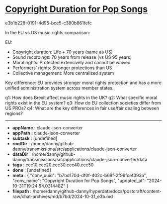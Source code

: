 # [Copyright Duration for Pop Songs](https://claude.ai/chat/b7bd170d-df0f-402c-b68f-2f99fcef393a)

e3b1b228-0191-4d95-bce5-c380b861fefc

 In the EU vs US music rights comparison:

EU:
- Copyright duration: Life + 70 years (same as US)
- Sound recordings: 70 years from release (vs US 95 years)
- Moral rights: Protected extensively and cannot be waived
- Performers' rights: Stronger protections than US
- Collective management: More centralized system

Key difference: EU provides stronger moral rights protection and has a more unified administration system across member states.

q1: How does Brexit affect music rights in the UK?
q2: What specific moral rights exist in the EU system?
q3: How do EU collection societies differ from US PROs?
q4: What are the key differences in fair use/fair dealing between regions?

---

* **appName** : claude-json-converter
* **appPath** : claude-json-converter
* **subtask** : [undefined]
* **rootDir** : /home/danny/github-danny/transmissions/src/applications/claude-json-converter
* **dataDir** : /home/danny/github-danny/transmissions/src/applications/claude-json-converter/data
* **tags** : ccc10.ccc20.ccc30.ccc40.ccc50
* **done** : [undefined]
* **meta** : {
  "conv_uuid": "b7bd170d-df0f-402c-b68f-2f99fcef393a",
  "conv_name": "Copyright Duration for Pop Songs",
  "updated_at": "2024-10-31T19:24:54.031448Z"
}
* **filepath** : /home/danny/github-danny/hyperdata/docs/postcraft/content-raw/chat-archives/md/b7bd/2024-10-31_e3b.md